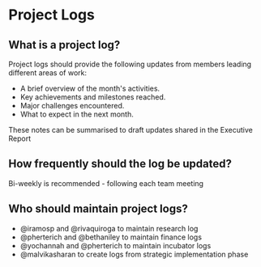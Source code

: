 # Project Logs

## What is a project log?

Project logs should provide the following updates from members leading different areas of work:
- A brief overview of the month's activities.
- Key achievements and milestones reached.
- Major challenges encountered.
- What to expect in the next month.

These notes can be summarised to draft updates shared in the Executive Report

## How frequently should the log be updated?

Bi-weekly is recommended - following each team meeting

## Who should maintain project logs?

- @iramosp and @rivaquiroga to maintain research log
- @pherterich and @bethaniley to maintain finance logs
- @yochannah and @pherterich to maintain incubator logs
- @malvikasharan to create logs from strategic implementation phase
